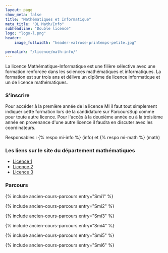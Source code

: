 ```yaml
---
layout: page
show_meta: false
title: "Mathématiques et Informatique"
meta_title: "DL Math/Info"
subheadline: "Double licence"
logo: "logo-l.png"
header:
    image_fullwidth: "header-valrose-printemps-petite.jpg"

permalink: "/licence/math-info/"
---
```


La licence Mathématique-Informatique est une filière sélective avec une formation renforcée dans les sciences mathématiques et informatiques. La formation est sur trois ans et délivre un diplôme de licence informatique et un de licence mathématiques.

### S'inscrire
Pour accéder à la première année de la licence MI il faut tout simplement indiquer cette formation lors de la candidature sur ParcoursSup comme pour toute autre licence.
Pour l'accès à la deuxième année ou à la troisième année en provenance d'une autre licence il faudra en discuter avec les coordinateurs.


Responsables : {% respo mi-info %} (info) et {% respo mi-math %} (math)

### Les liens sur le site du département mathématiques

- [Licence 1](https://math.unice.fr/pageslicence/licence-1-double-diplôme-math-info.html)
- [Licence 2](https://math.unice.fr/departement/licence-2-double-diplôme-math-info.html)
- [Licence 3](https://math.unice.fr/departement/licence-3-double-diplome-math-info.html)

### Parcours

{% include ancien-cours-parcours entry="Smi1" %}

{% include ancien-cours-parcours entry="Smi2" %}

{% include ancien-cours-parcours entry="Smi3" %}

{% include ancien-cours-parcours entry="Smi4" %}

{% include ancien-cours-parcours entry="Smi5" %}

{% include ancien-cours-parcours entry="Smi6" %}
